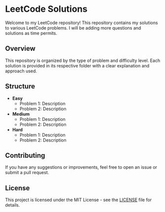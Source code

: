 # LeetCode Solutions

Welcome to my LeetCode repository! This repository contains my solutions to various LeetCode problems. I will be adding more questions and solutions as time permits.

## Overview

This repository is organized by the type of problem and difficulty level. Each solution is provided in its respective folder with a clear explanation and approach used.

## Structure

- **Easy**
  - Problem 1: Description
  - Problem 2: Description
- **Medium**
  - Problem 1: Description
  - Problem 2: Description
- **Hard**
  - Problem 1: Description
  - Problem 2: Description

## Contributing

If you have any suggestions or improvements, feel free to open an issue or submit a pull request.

## License

This project is licensed under the MIT License - see the [LICENSE](LICENSE) file for details.

